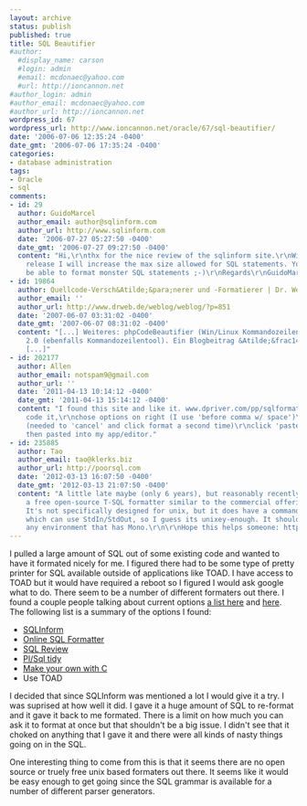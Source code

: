 ```yaml
---
layout: archive
status: publish
published: true
title: SQL Beautifier
#author:
  #display_name: carson
  #login: admin
  #email: mcdonaec@yahoo.com
  #url: http://ioncannon.net
#author_login: admin
#author_email: mcdonaec@yahoo.com
#author_url: http://ioncannon.net
wordpress_id: 67
wordpress_url: http://www.ioncannon.net/oracle/67/sql-beautifier/
date: '2006-07-06 12:35:24 -0400'
date_gmt: '2006-07-06 17:35:24 -0400'
categories:
- database administration
tags:
- Oracle
- sql
comments:
- id: 29
  author: GuidoMarcel
  author_email: author@sqlinform.com
  author_url: http://www.sqlinform.com
  date: '2006-07-27 05:27:50 -0400'
  date_gmt: '2006-07-27 09:27:50 -0400'
  content: "Hi,\r\nthx for the nice review of the sqlinform site.\r\nWith the next
    release I will increase the max size allowed for SQL statements. You will then
    be able to format monster SQL statements ;-)\r\nRegards\r\nGuidoMarcel"
- id: 19864
  author: Quellcode-Versch&Atilde;&para;nerer und -Formatierer | Dr. Web Weblog
  author_email: ''
  author_url: http://www.drweb.de/weblog/weblog/?p=851
  date: '2007-06-07 03:31:02 -0400'
  date_gmt: '2007-06-07 08:31:02 -0400'
  content: "[...] Weiteres: phpCodeBeautifier (Win/Linux Kommandozeilentool), HTB
    2.0 (ebenfalls Kommandozeilentool). Ein Blogbeitrag &Atilde;&frac14;ber SQL Beautifier.
    [...]"
- id: 202177
  author: Allen
  author_email: notspam9@gmail.com
  author_url: ''
  date: '2011-04-13 10:14:12 -0400'
  date_gmt: '2011-04-13 15:14:12 -0400'
  content: "I found this site and like it. www.dpriver.com/pp/sqlformat.htm \r\npaste
    code it,\r\nchose options on right (I use 'before comma w/ space')\r\nclick format
    (needed to 'cancel' and click format a second time)\r\nclick 'paste sql into clipboard'
    then pasted into my app/editor."
- id: 235885
  author: Tao
  author_email: tao@klerks.biz
  author_url: http://poorsql.com
  date: '2012-03-13 16:07:50 -0400'
  date_gmt: '2012-03-13 21:07:50 -0400'
  content: "A little late maybe (only 6 years), but reasonably recently I implemented
    a free open-source T-SQL formatter similar to the commercial offerings you listed;
    It's not specifically designed for unix, but it does have a command-line version
    which can use StdIn/StdOut, so I guess its unixey-enough. It should also run in
    any environment that has Mono.\r\n\r\nHope this helps someone: http://www.architectshack.com/PoorMansTSqlFormatter.ashx"
---
```


I pulled a large amount of SQL out of some existing code and wanted to have it formated nicely for me. I figured there had to be some type of pretty printer for SQL available outside of applications like TOAD. I have access to TOAD but it would have required a reboot so I figured I would ask google what to do. There seem to be a number of different formaters out there. I found a couple people talking about current options <a href="http://awads.net/wp/2005/12/12/format-your-sql-the-easy-way/">a list here</a> and <a href="http://blogs.ittoolbox.com/database/solutions/archives/free-sql-code-beautifier-3240">here</a>.  The following list is a summary of the options I found:

  - <a href="http://www.sqlinform.com/">SQLInform</a>
  - <a href="http://www.wangz.net/cgi-bin/pp/gsqlparser/sqlpp/sqlformat.tpl">Online SQL Formatter</a>
  - <a href="http://www.dbainfopower.com/dbaip_SQLreview.php">SQL Review</a>
  - <a href="http://psti.equinoxbase.com/">Pl/Sql tidy</a>
  - <a href="http://vsbabu.org/software/lsqlb.html">Make your own with C</a>
  - Use TOAD

I decided that since SQLInform was mentioned a lot I would give it a try. I was suprised at how well it did. I gave it a huge amount of SQL to re-format and it gave it back to me formated. There is a limit on how much you can ask it to format at once but that shouldn't be a big issue. I didn't see that it choked on anything that I gave it and there were all kinds of nasty things going on in the SQL.

One interesting thing to come from this is that it seems there are no open source or truely free unix based formaters out there. It seems like it would be easy enough to get going since the SQL grammar is available for a number of different parser generators.



